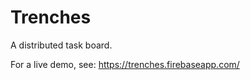 Trenches
========
A distributed task board. 

For a live demo, see: https://trenches.firebaseapp.com/
